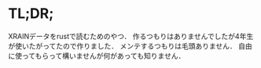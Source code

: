 # TL;DR;
XRAINデータをrustで読むためのやつ．
作るつもりはありませんでしたが4年生が使いたがってたので作りました．
メンテするつもりは毛頭ありません．
自由に使ってもらって構いませんが何があっても知りません．
